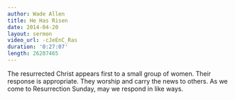```yaml
---
author: Wade Allen
title: He Has Risen
date: 2014-04-20
layout: sermon
video_url: -cJeEnC_Ras
duration: '0:27:07'
length: 26207465
---
```


The resurrected Christ appears first to a small group of women. Their response is appropriate. They worship and carry the news to others. As we come to Resurrection Sunday, may we respond in like ways.
